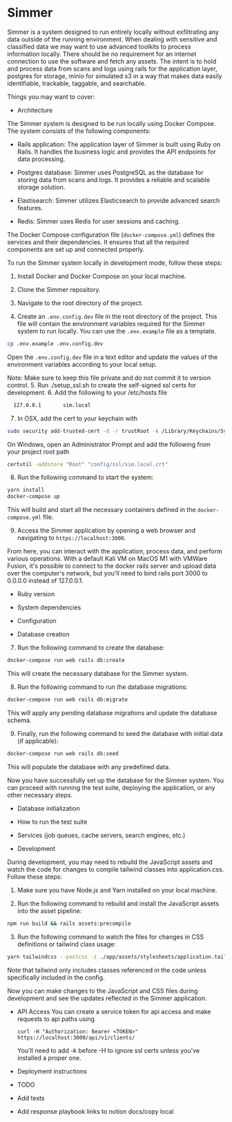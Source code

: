 # Simmer

Simmer is a system designed to run entirely locally without exfiltrating any data outside of the running environment. When dealing with sensitive and classified data we may want to use advanced toolkits to process information locally. There should be no requirement for an internet connection to use the software and fetch any assets. The intent is to hold and process data from scans and logs using rails for the application layer, postgres for storage, minio for simulated s3 in a way that makes data easily identifiable, trackable, taggable, and searchable.

Things you may want to cover:

* Architecture

The Simmer system is designed to be run locally using Docker Compose. The system consists of the following components:

- Rails application: The application layer of Simmer is built using Ruby on Rails. It handles the business logic and provides the API endpoints for data processing.

- Postgres database: Simmer uses PostgreSQL as the database for storing data from scans and logs. It provides a reliable and scalable storage solution.

- Elastisearch: Simmer utilizes Elasticsearch to provide advanced search features. 

- Redis: Simmer uses Redis for user sessions and caching.

The Docker Compose configuration file (`docker-compose.yml`) defines the services and their dependencies. It ensures that all the required components are set up and connected properly.

To run the Simmer system locally in development mode, follow these steps:

1. Install Docker and Docker Compose on your local machine.

2. Clone the Simmer repository.

3. Navigate to the root directory of the project.
4. Create an `.env.config.dev` file in the root directory of the project. This file will contain the environment variables required for the Simmer system to run locally. You can use the `.env.example` file as a template.

  ```bash
  cp .env.example .env.config.dev
  ```

  Open the `.env.config.dev` file in a text editor and update the values of the environment variables according to your local setup.

  Note: Make sure to keep this file private and do not commit it to version control.
5. Run ./setup_ssl.sh to create the self-signed ssl certs for development. 
6. Add the following to your /etc/hosts file 
  ```bash
    127.0.0.1       sim.local
  ```
7. In OSX, add the cert to your keychain with
  ```bash
  sudo security add-trusted-cert -d -r trustRoot -k /Library/Keychains/System.keychain config/ssl/sim.local.crt
  ```
  On Windows, open an Administrator Prompt and add the following from your project root path
  ```bash
  certutil -addstore "Root" "config/ssl/sim.local.crt"
  ```

8. Run the following command to start the system:

  ```bash
  yarn install
  docker-compose up
  ```

  This will build and start all the necessary containers defined in the `docker-compose.yml` file.

9. Access the Simmer application by opening a web browser and navigating to `https://localhost:3000`.

  From here, you can interact with the application, process data, and perform various operations. With a default Kali VM on MacOS M1 with VMWare Fusion, it's possible to connect to the docker rails server and upload data over the computer's network, but you'll need to bind rails port 3000 to 0.0.0.0 instead of 127.0.0.1. 

* Ruby version


* System dependencies

* Configuration

* Database creation
7. Run the following command to create the database:

  ```bash
  docker-compose run web rails db:create
  ```

  This will create the necessary database for the Simmer system.

8. Run the following command to run the database migrations:

  ```bash
  docker-compose run web rails db:migrate
  ```

  This will apply any pending database migrations and update the database schema.

9. Finally, run the following command to seed the database with initial data (if applicable):

  ```bash
  docker-compose run web rails db:seed
  ```

  This will populate the database with any predefined data.

Now you have successfully set up the database for the Simmer system. You can proceed with running the test suite, deploying the application, or any other necessary steps.

* Database initialization

* How to run the test suite

* Services (job queues, cache servers, search engines, etc.)

* Development

During development, you may need to rebuild the JavaScript assets and watch the code for changes to compile tailwind classes into application.css. Follow these steps:

1. Make sure you have Node.js and Yarn installed on your local machine.

2. Run the following command to rebuild and install the JavaScript assets into the asset pipeline:

  ```bash
  npm run build && rails assets:precompile
  ```

3. Run the following command to watch the files for changes in CSS definitions or tailwind class usage:

  ```bash
  yarn tailwindcss --postcss -i ./app/assets/stylesheets/application.tailwind.css -o ./app/assets/builds/application.css --watch
  ```
Note that tailwind only includes classes referenced in the code unless specifically included in the config.
  

Now you can make changes to the JavaScript and CSS files during development and see the updates reflected in the Simmer application.

* API Access
You can create a service token for api access and make requests to api paths using 
  ```
  curl -H "Authorization: Bearer <TOKEN>" https://localhost:3000/api/v1/clients/
  ```
  You'll need to add -k before -H to ignore ssl certs unless you've installed a proper one. 

* Deployment instructions

* TODO

- Add tests

- Add response playbook links to notion docs/copy local 